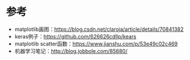 
# 参考

- matplotlib画图：https://blog.csdn.net/claroja/article/details/70841382
- keras例子：https://github.com/626626cdllp/kears
- matplotlib scatter函数：https://www.jianshu.com/p/53e49c02c469
- 机器学习笔记：http://blog.jobbole.com/85680/